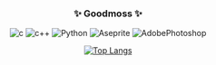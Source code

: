 
<!--
**Goodmoss/Goodmoss** is a ✨ _special_ ✨ repository because its `README.md` (this file) appears on your GitHub profile.

![C](https://img.shields.io/badge/c-%2300599C.svg?style=for-the-badge&logo=c&logoColor=white)
  ![C++](https://img.shields.io/badge/c++-%2300599C.svg?style=for-the-badge&logo=c%2B%2B&logoColor=white)
  ![Python](https://img.shields.io/badge/python-3670A0?style=for-the-badge&logo=python&logoColor=ffdd54)
-->

<div align=center>
  
  ### ✨ Goodmoss ✨
  
  <img alt="c" src ="https://img.shields.io/badge/c-A8B9CC.svg?&style=for-the-badge&logo=c&logoColor=white"/>
  <img alt="c++" src ="https://img.shields.io/badge/c++-00599C.svg?&style=for-the-badge&logo=c++&logoColor=white"/>
  <img alt="Python" src ="https://img.shields.io/badge/Python-3776AB.svg?&style=for-the-badge&logo=Python&logoColor=white"/>
  <img alt="Aseprite" src ="https://img.shields.io/badge/Aseprite-7D929E.svg?&style=for-the-badge&logo=Aseprite&logoColor=white"/>
  <img alt="AdobePhotoshop" src ="https://img.shields.io/badge/AdobePhotoshop-31A8FF.svg?&style=for-the-badge&logo=AdobePhotoshop&logoColor=white"/>
  

[![Top Langs](https://github-readme-stats.vercel.app/api/top-langs/?username=Goodmoss&layout=compact)](https://github.com/anuraghazra/github-readme-stats)
  
</div>
